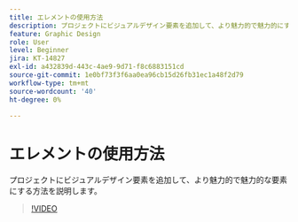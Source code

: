 ```yaml
---
title: エレメントの使用方法
description: プロジェクトにビジュアルデザイン要素を追加して、より魅力的で魅力的にする方法を説明します
feature: Graphic Design
role: User
level: Beginner
jira: KT-14827
exl-id: a432839d-443c-4ae9-9d71-f8c6883151cd
source-git-commit: 1e0bf73f3f6aa0ea96cb15d26fb31ec1a48f2d79
workflow-type: tm+mt
source-wordcount: '40'
ht-degree: 0%

---
```


# エレメントの使用方法

プロジェクトにビジュアルデザイン要素を追加して、より魅力的で魅力的な要素にする方法を説明します。

>[!VIDEO](https://video.tv.adobe.com/v/3426935?quality=12&learn=on&hidetitle=true)
